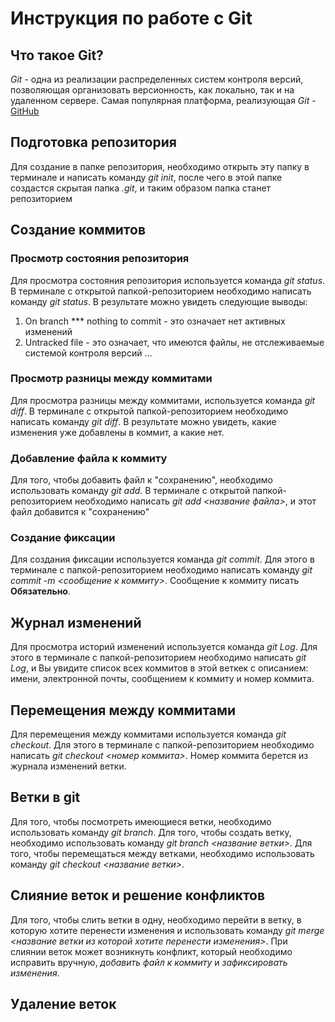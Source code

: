 # Инструкция по работе с Git

## Что такое Git?
*Git* - одна из реализации распределенных систем контроля версий, позволяющая организовать версионность, как локально, так и на удаленном сервере. Самая популярная платформа, реализующая *Git* - [GitHub](https://github.com)

## Подготовка репозитория
Для создание в папке репозитория, необходимо открыть эту папку в терминале и написать команду *git init*, после чего в этой папке создастся скрытая папка *.git*, и таким образом папка станет репозиторием

## Создание коммитов

### Просмотр состояния репозитория
Для просмотра состояния репозитория используется команда *git status*. В терминале с открытой папкой-репозиторием необходимо написать команду *git status*. В результате можно увидеть следующие выводы:
1. On branch *** nothing to commit - это означает нет активных изменений
2. Untracked file - это означает, что имеются файлы, не отслеживаемые системой контроля версий
...

### Просмотр разницы между коммитами
Для просмотра разницы между коммитами, используется команда *git diff*. В терминале с открытой папкой-репозиторием необходимо написать команду *git diff*. В результате можно увидеть, какие изменения уже добавлены в коммит, а какие нет. 

### Добавление файла к коммиту
Для того, чтобы добавить файл к "сохранению", необходимо использовать команду *git add*. В терминале с открытой папкой-репозиторием необходимо написать *git add <название файла>*, и этот файл добавится к "сохранению"

### Создание фиксации
Для создания фиксации используется команда *git commit*. Для этого в терминале с папкой-репозиторием необходимо написать команду *git commit -m <сообщение к коммиту>*. Сообщение к коммиту писать **Обязательно**.

## Журнал изменений
Для просмотра историй изменений используется команда *git Log*. Для этого в терминале с папкой-репозиторием необходимо написать *git Log*, и Вы увидите список всех коммитов в этой веткек с описанием: имени, электронной почты, сообщением к коммиту и номер коммита.

## Перемещения между коммитами
Для перемещения между коммитами используется команда *git checkout*. Для этого в терминале с папкой-репозиторием необходимо написать *git checkout <номер коммита>*. Номер коммита берется из журнала изменений ветки.

## Ветки в git
Для того, чтобы посмотреть имеющиеся ветки, необходимо использовать команду *git branch*. Для того, чтобы создать ветку, необходимо использовать команду *git branch <название ветки>*. Для того, чтобы перемещаться между ветками, необходимо использовать команду *git checkout <название ветки>*.

## Слияние веток и решение конфликтов
Для того, чтобы слить ветки в одну, необходимо перейти в ветку, в которую хотите перенести изменения и использовать команду *git merge <название ветки из которой хотите перенести изменения>*. При слиянии веток может возникнуть конфликт, который необходимо исправить вручную, *добавить файл к коммиту* и *зафиксировать изменения*.

## Удаление веток